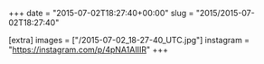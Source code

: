 +++
date = "2015-07-02T18:27:40+00:00"
slug = "2015/2015-07-02T18:27:40"

[extra]
images = ["/2015-07-02_18-27-40_UTC.jpg"]
instagram = "https://instagram.com/p/4pNA1AIIIR"
+++
